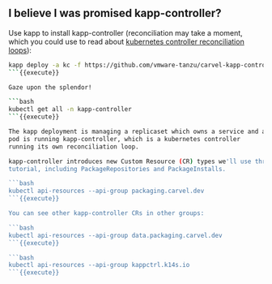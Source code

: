 ## I believe I was promised kapp-controller?

Use kapp to install kapp-controller (reconciliation may take a moment, which you
could use to read about [kubernetes controller reconciliation loops](https://kubernetes.io/docs/concepts/architecture/controller/)):

```bash
kapp deploy -a kc -f https://github.com/vmware-tanzu/carvel-kapp-controller/releases/download/v0.32.0/release.yml -y
```{{execute}}

Gaze upon the splendor! 

```bash
kubectl get all -n kapp-controller
```{{execute}}

The kapp deployment is managing a replicaset which owns a service and a pod. The
pod is running kapp-controller, which is a kubernetes controller
running its own reconciliation loop.

kapp-controller introduces new Custom Resource (CR) types we'll use throughout this
tutorial, including PackageRepositories and PackageInstalls.

```bash
kubectl api-resources --api-group packaging.carvel.dev
```{{execute}}

You can see other kapp-controller CRs in other groups:

```bash
kubectl api-resources --api-group data.packaging.carvel.dev
```{{execute}}

```bash
kubectl api-resources --api-group kappctrl.k14s.io
```{{execute}}
